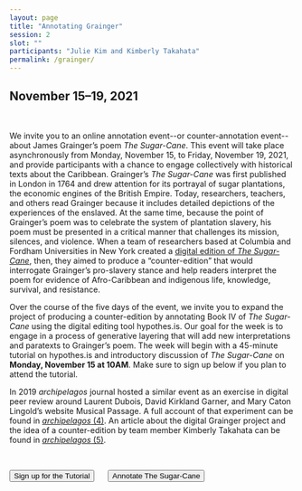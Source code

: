 ```yaml
---
layout: page
title: "Annotating Grainger"
session: 2
slot: ""
participants: "Julie Kim and Kimberly Takahata"
permalink: /grainger/
---
```


  <h2 class="notice">
    November 15–19, 2021
  </h2>

<br>

We invite you to an online annotation event--or counter-annotation event--about James Grainger’s poem _The Sugar-Cane_. This event will take place asynchronously from Monday, November 15, to Friday, November 19, 2021, and provide participants with a chance to engage collectively with historical texts about the Caribbean. Grainger’s _The Sugar-Cane_ was first published in London in 1764 and drew attention for its portrayal of sugar plantations, the economic engines of the British Empire. Today, researchers, teachers, and others read Grainger because it includes detailed depictions of the experiences of the enslaved. At the same time, because the point of Grainger’s poem was to celebrate the system of plantation slavery, his poem must be presented in a critical manner that challenges its mission, silences, and violence. When a team of researchers based at Columbia and Fordham Universities in New York created a [digital edition of _The Sugar-Cane_](https://digital-grainger.github.io/grainger/), then, they aimed to produce a “counter-edition” that would interrogate Grainger’s pro-slavery stance and help readers interpret the poem for evidence of Afro-Caribbean and indigenous life, knowledge, survival, and resistance.

Over the course of the five days of the event, we invite you to expand the project of producing a counter-edition by annotating Book IV of _The Sugar-Cane_ using the digital editing tool hypothes.is. Our goal for the week is to engage in a process of generative layering that will add new interpretations and paratexts to Grainger’s poem. The week will begin with a 45-minute tutorial on hypothes.is and introductory discussion of _The Sugar-Cane_ on **Monday, November 15 at 10AM**. Make sure to sign up below if you plan to attend the tutorial.

In 2019 _archipelagos_ journal hosted a similar event as an exercise in digital peer review around Laurent Dubois, David Kirkland Garner, and Mary Caton Lingold’s website Musical Passage. A full account of that experiment can be found in [_archipelagos_ (4)](http://archipelagosjournal.org/issue03/dubois-garner-lingold.html). An article about the digital Grainger project and the idea of a counter-edition by team member Kimberly Takahata can be found in [_archipelagos_ (5)](http://archipelagosjournal.org/issue04/takahata-counter.html).

<br>

<p class="aligncenter"><a href="https://www.eventbrite.com/e/annotating-grainger-hypothesis-tutorial-tickets-205670454867" target="_blank"><button style="margin-right: 20px">Sign up for the Tutorial</button></a>   <a href="https://via.hypothes.is/https://digital-grainger.github.io/grainger/texts/full-text.html#book-iv" target="_blank"><button>Annotate The Sugar-Cane</button></a></p>

<br>
